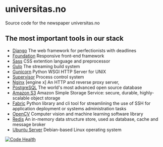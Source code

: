 # universitas.no

Source code for the newspaper universitas.no

## The most important tools in our stack
- [Django](https://www.djangoproject.com/) The web framework for perfectionists with deadlines
- [Foundation](http://foundation.zurb.com) Responsive front-end framework
- [Sass](http://sass-lang.com/) CSS extention language and preprocessor
- [Gulp](http://gulpjs.com) The streaming build system
- [Gunicorn](http://gunicorn.org) Python WSGI HTTP Server for UNIX
- [Supervisor](http://supervisord.org) Process control system
- [Nginx](http://nginx.org) [engine x] An HTTP and reverse proxy server,
- [PostgreSQL](http://www.postgresql.org) The world's most advanced open source database
- [Amazon S3](https://aws.amazon.com/s3/) Amazon Simple Storage Service: secure, durable, highly-scalable object storage
- [Fabric](http://fabfile.org) Python library and cli tool for streamlining the use of SSH for application deployment or systems administration tasks
- [OpenCV](http://opencv.org) Computer vision and machine learning software library
- [Redis](http://redis.io) An in-memory data structure store, used as database, cache and message broker
- [Ubuntu Server](http://www.ubuntu.com/server) Debian-based Linux operating system


[![Code Health](https://landscape.io/github/haakenlid/tassen-dockerize/master/landscape.svg?style=flat)](https://landscape.io/github/haakenlid/tassen-dockerize/master)

